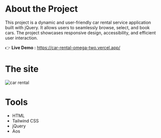 # About the Project
This project is a dynamic and user-friendly car rental service application built with jQuery. It allows users to seamlessly browse, select, and book cars. The project showcases responsive design, accessibility, and efficient user interaction.

👉 **Live Demo :** https://car-rental-omega-two.vercel.app/

# The site
![car rental](https://github.com/user-attachments/assets/8ea981e1-896f-4fe0-90df-56b0af903ea4)

# Tools
- HTML
- Tailwind CSS
- jQuery
- Aos
